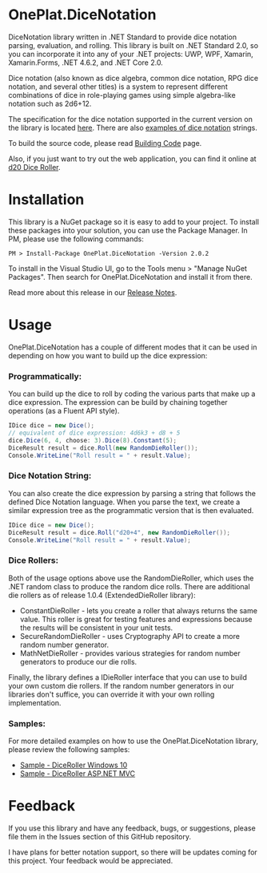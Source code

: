 # OnePlat.DiceNotation
DiceNotation library written in .NET Standard to provide dice notation parsing, evaluation, and rolling. This library is built on .NET Standard 2.0, so you can incorporate it into any of your .NET projects: UWP, WPF, Xamarin, Xamarin.Forms, .NET 4.6.2, and .NET Core 2.0.

Dice notation (also known as dice algebra, common dice notation, RPG dice notation, and several other titles) is a system to represent different combinations of dice in role-playing games using simple algebra-like notation such as 2d6+12.

The specification for the dice notation supported in the current version on the library is located [here](docs/DiceNotationSpecCurrent.md). There are also [examples of dice notation](docs/DiceNotationExamples.md) strings.

To build the source code, please read [Building Code](BuildProject.md) page.

Also, if you just want to try out the web application, you can find it online at [d20 Dice Roller](http://dicenotation-diceroller-mvc.azurewebsites.net/).

# Installation
This library is a NuGet package so it is easy to add to your project. To install these packages into your solution, you can use the Package Manager. In PM, please use the following commands:
```  
PM > Install-Package OnePlat.DiceNotation -Version 2.0.2
``` 

To install in the Visual Studio UI, go to the Tools menu > "Manage NuGet Packages". Then search for OnePlat.DiceNotation and install it from there.

Read more about this release in our [Release Notes](ReleaseNotes.md).

# Usage
OnePlat.DiceNotation has a couple of different modes that it can be used in depending on how you want to build up the dice expression:

### Programmatically:
You can build up the dice to roll by coding the various parts that make up a dice expression. The expression can be build by chaining together operations (as a Fluent API style).

```csharp
IDice dice = new Dice();
// equivalent of dice expression: 4d6k3 + d8 + 5
dice.Dice(6, 4, choose: 3).Dice(8).Constant(5);
DiceResult result = dice.Roll(new RandomDieRoller());
Console.WriteLine("Roll result = " + result.Value);
```
   
### Dice Notation String:
You can also create the dice expression by parsing a string that follows the defined Dice Notation language. When you parse the text, we create a similar expression tree as the programmatic version that is then evaluated.

```csharp
IDice dice = new Dice();
DiceResult result = dice.Roll("d20+4", new RandomDieRoller());
Console.WriteLine("Roll result = " + result.Value);
```

### Dice Rollers:
Both of the usage options above use the RandomDieRoller, which uses the .NET random class to produce the random dice rolls. There are additional die rollers as of release 1.0.4 (ExtendedDieRoller library):
* ConstantDieRoller - lets you create a roller that always returns the same value. This roller is great for testing features and expressions because the results will be consistent in your unit tests.
* SecureRandomDieRoller - uses Cryptography API to create a more random number generator.
* MathNetDieRoller - provides various strategies for random number generators to produce our die rolls.

Finally, the library defines a IDieRoller interface that you can use to build your own custom die rollers. If the random number generators in our libraries don't suffice, you can override it with your own rolling implementation.

### Samples:
For more detailed examples on how to use the OnePlat.DiceNotation library, please review the following samples:

* [Sample - DiceRoller Windows 10](docs/SampleWin10.md)
* [Sample - DiceRoller ASP.NET MVC](docs/SampleWebMvc.md)

# Feedback
If you use this library and have any feedback, bugs, or suggestions, please file them in the Issues section of this GitHub repository.

I have plans for better notation support, so there will be updates coming for this project. Your feedback would be appreciated.
